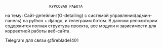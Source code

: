                                          
					 	КУРСОВАЯ РАБОТА
на тему: Сайт-детейлинг(G-detailing) с системой          управления(админ-панель) на python + django, и 
		      телеграмм ботом.
В данном репозитории содержится полная структура проекта, все модули и зависимости для корректной работы веб-сайта.















Telegram для связи @fireblade1401
